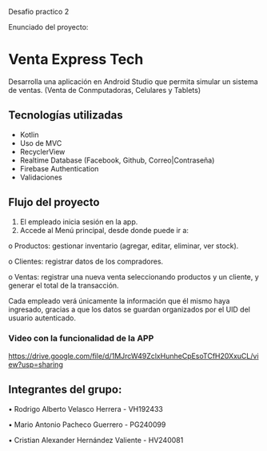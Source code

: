 Desafio practico 2 

Enunciado del proyecto:

# Venta Express Tech
Desarrolla una aplicación en Android Studio que permita simular un sistema de ventas. (Venta de Conmputadoras, Celulares y Tablets)

## Tecnologías utilizadas

- Kotlin
- Uso de MVC
- RecyclerView
- Realtime Database (Facebook, Github, Correo|Contraseña)
- Firebase Authentication
- Validaciones
  
  
 ## Flujo del proyecto

1. El empleado inicia sesión en la app.
2. Accede al Menú principal, desde donde puede ir a:
   
o Productos: gestionar inventario (agregar, editar, eliminar, ver stock).

o Clientes: registrar datos de los compradores.

o Ventas: registrar una nueva venta seleccionando productos y un cliente, y generar el total de la transacción.

Cada empleado verá únicamente la información que él mismo haya ingresado, gracias a que los datos se guardan organizados por el UID del usuario autenticado.

### Video con la funcionalidad de la APP

https://drive.google.com/file/d/1MJrcW49ZclxHunheCpEsoTCfH20XxuCL/view?usp=sharing


  ## Integrantes del grupo:
  
•	Rodrigo Alberto Velasco Herrera - VH192433

•	Mario Antonio Pacheco Guerrero - PG240099

•	Cristian Alexander Hernández Valiente - HV240081
